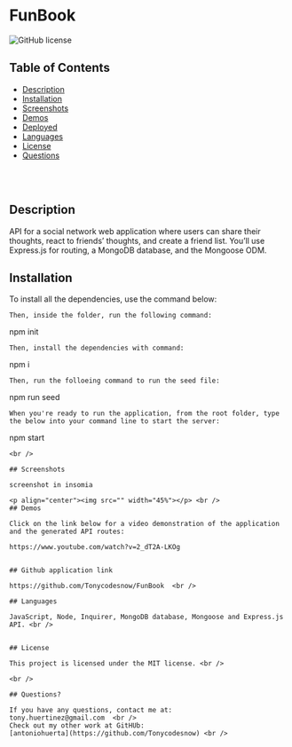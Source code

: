 # FunBook


![GitHub license](https://img.shields.io/badge/license-MIT-55002b.svg) <br />

## Table of Contents 

- [Description](#description)
- [Installation](#installation)
- [Screenshots](#screenshots)
- [Demos](#demos)
- [Deployed](#deployedapplicationlink)
- [Languages](#languages)
- [License](#license)
- [Questions](#questions)

<br />
<br />

## Description

API for a social network web application where users can share their thoughts, react to friends’ thoughts, and create a friend list. You’ll use Express.js for routing, a MongoDB database, and the Mongoose ODM.<br />

## Installation
To install all the dependencies, use the command below:
```
Then, inside the folder, run the following command:
```
npm init
```
Then, install the dependencies with command:
```
npm i
```
Then, run the folloeing command to run the seed file:
```
npm run seed
```
When you're ready to run the application, from the root folder, type the below into your command line to start the server:
```
npm start
```
<br />

## Screenshots

screenshot in insomia

<p align="center"><img src="" width="45%"></p> <br />
## Demos

Click on the link below for a video demonstration of the application and the generated API routes:

https://www.youtube.com/watch?v=2_dT2A-LKOg


## Github application link

https://github.com/Tonycodesnow/FunBook  <br />

## Languages

JavaScript, Node, Inquirer, MongoDB database, Mongoose and Express.js API. <br />


## License

This project is licensed under the MIT license. <br />
  
<br />

## Questions?

If you have any questions, contact me at: 
tony.huertinez@gmail.com  <br />
Check out my other work at GitHUb:
[antoniohuerta](https://github.com/Tonycodesnow) <br />